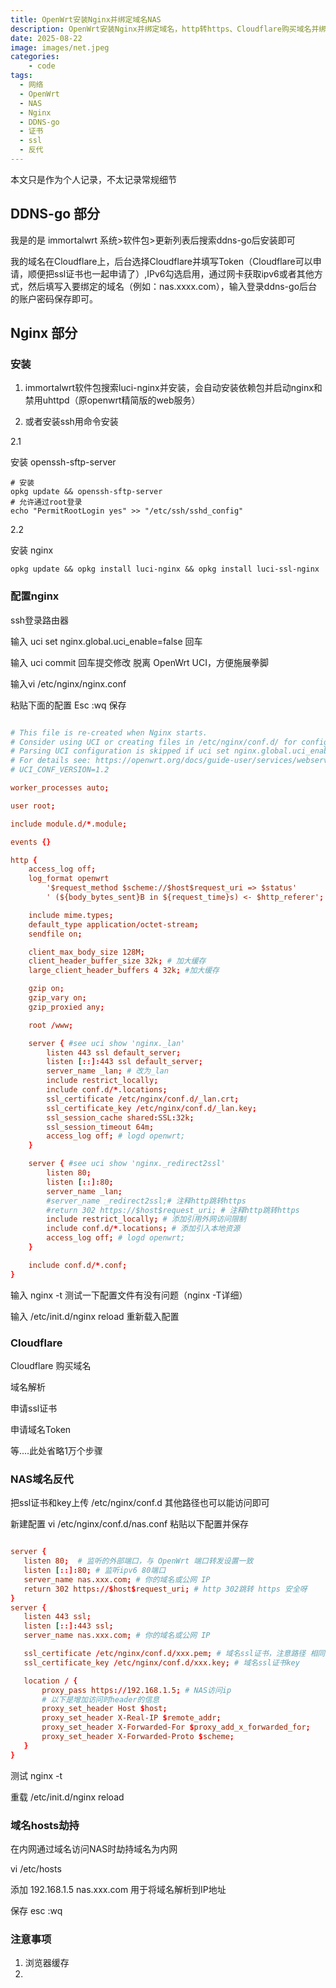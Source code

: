 ```yaml
---
title: OpenWrt安装Nginx并绑定域名NAS
description: OpenWrt安装Nginx并绑定域名，http转https、Cloudflare购买域名并绑定内网群晖，ddns-go，安全证书ssl
date: 2025-08-22
image: images/net.jpeg
categories:
    - code
tags:
  - 网络
  - OpenWrt
  - NAS
  - Nginx
  - DDNS-go
  - 证书
  - ssl
  - 反代
---
```


本文只是作为个人记录，不太记录常规细节


## DDNS-go 部分

我是的是 immortalwrt 系统>软件包>更新列表后搜索ddns-go后安装即可

我的域名在Cloudflare上，后台选择Cloudflare并填写Token（Cloudflare可以申请，顺便把ssl证书也一起申请了）,IPv6勾选启用，通过网卡获取ipv6或者其他方式，然后填写入要绑定的域名（例如：nas.xxxx.com），输入登录ddns-go后台的账户密码保存即可。

## Nginx 部分

### 安装

 1. immortalwrt软件包搜索luci-nginx并安装，会自动安装依赖包并启动nginx和禁用uhttpd（原openwrt精简版的web服务）
 
 2. 或者安装ssh用命令安装
 
2.1

安装 openssh-sftp-server

```shell
# 安装
opkg update && openssh-sftp-server
# 允许通过root登录
echo "PermitRootLogin yes" >> "/etc/ssh/sshd_config"
```

2.2

安装 nginx

```shell
opkg update && opkg install luci-nginx && opkg install luci-ssl-nginx
```
### 配置nginx

ssh登录路由器

输入 uci set nginx.global.uci_enable=false 回车

输入 uci commit 回车提交修改 脱离 OpenWrt UCI，方便施展拳脚

输入vi /etc/nginx/nginx.conf

粘贴下面的配置 Esc :wq 保存

```conf

# This file is re-created when Nginx starts.
# Consider using UCI or creating files in /etc/nginx/conf.d/ for configuration.
# Parsing UCI configuration is skipped if uci set nginx.global.uci_enable=false
# For details see: https://openwrt.org/docs/guide-user/services/webserver/nginx
# UCI_CONF_VERSION=1.2

worker_processes auto;

user root;

include module.d/*.module;

events {}

http {
	access_log off;
	log_format openwrt
		'$request_method $scheme://$host$request_uri => $status'
		' (${body_bytes_sent}B in ${request_time}s) <- $http_referer';

	include mime.types;
	default_type application/octet-stream;
	sendfile on;

	client_max_body_size 128M;
    client_header_buffer_size 32k; # 加大缓存
    large_client_header_buffers 4 32k; #加大缓存

	gzip on;
	gzip_vary on;
	gzip_proxied any;

	root /www;

	server { #see uci show 'nginx._lan'
		listen 443 ssl default_server;
		listen [::]:443 ssl default_server;
		server_name _lan; # 改为_lan
		include restrict_locally;
		include conf.d/*.locations;
		ssl_certificate /etc/nginx/conf.d/_lan.crt;
		ssl_certificate_key /etc/nginx/conf.d/_lan.key;
		ssl_session_cache shared:SSL:32k;
		ssl_session_timeout 64m;
		access_log off; # logd openwrt;
	}

	server { #see uci show 'nginx._redirect2ssl'
		listen 80;
		listen [::]:80;
        server_name _lan;
		#server_name _redirect2ssl;# 注释http跳转https
		#return 302 https://$host$request_uri; # 注释http跳转https
        include restrict_locally; # 添加引用外网访问限制
		include conf.d/*.locations; # 添加引入本地资源
        access_log off; # logd openwrt;
	}

	include conf.d/*.conf;
}

```
输入 nginx -t 测试一下配置文件有没有问题（nginx -T详细）

输入 /etc/init.d/nginx reload 重新载入配置

### Cloudflare

Cloudflare 购买域名

域名解析

申请ssl证书

申请域名Token

等....此处省略1万个步骤

### NAS域名反代

把ssl证书和key上传 /etc/nginx/conf.d 其他路径也可以能访问即可

新建配置 vi /etc/nginx/conf.d/nas.conf 粘贴以下配置并保存

```conf

server {
   listen 80;  # 监听的外部端口，与 OpenWrt 端口转发设置一致
   listen [::]:80; # 监听ipv6 80端口
   server_name nas.xxx.com; # 你的域名或公网 IP
   return 302 https://$host$request_uri; # http 302跳转 https 安全呀
}
server {
   listen 443 ssl;
   listen [::]:443 ssl;
   server_name nas.xxx.com; # 你的域名或公网 IP

   ssl_certificate /etc/nginx/conf.d/xxx.pem; # 域名ssl证书，注意路径 相同目录即可
   ssl_certificate_key /etc/nginx/conf.d/xxx.key; # 域名ssl证书key

   location / {
       proxy_pass https://192.168.1.5; # NAS访问ip
       # 以下是增加访问时header的信息
       proxy_set_header Host $host;
       proxy_set_header X-Real-IP $remote_addr;
       proxy_set_header X-Forwarded-For $proxy_add_x_forwarded_for;
       proxy_set_header X-Forwarded-Proto $scheme;
   }
}

```

测试 nginx -t

重载 /etc/init.d/nginx reload

### 域名hosts劫持

在内网通过域名访问NAS时劫持域名为内网

vi /etc/hosts

添加 192.168.1.5 nas.xxx.com 用于将域名解析到IP地址

保存 esc :wq 


### 注意事项

1. 浏览器缓存
2. 
